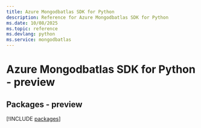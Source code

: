 ```yaml
---
title: Azure Mongodbatlas SDK for Python
description: Reference for Azure Mongodbatlas SDK for Python
ms.date: 10/08/2025
ms.topic: reference
ms.devlang: python
ms.service: mongodbatlas
---
```

# Azure Mongodbatlas SDK for Python - preview
## Packages - preview
[!INCLUDE [packages](mongodbatlas-index.md)]